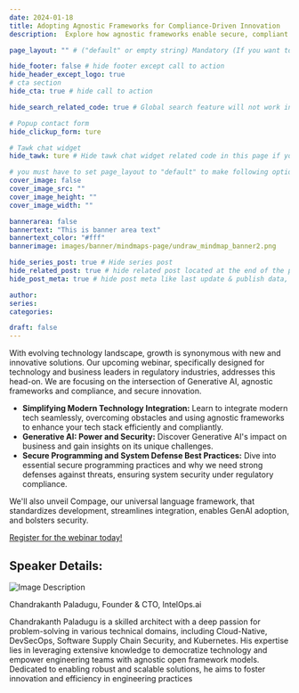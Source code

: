 ```yaml
---
date: 2024-01-18
title: Adopting Agnostic Frameworks for Compliance-Driven Innovation
description:  Explore how agnostic frameworks enable secure, compliant tech integration, including Generative AI. Register for our webinar today.

page_layout: "" # ("default" or empty string) Mandatory (If you want to use blog single page layout)

hide_footer: false # hide footer except call to action
hide_header_except_logo: true
# cta section
hide_cta: true # hide call to action

hide_search_related_code: true # Global search feature will not work in only this page if you enable this option

# Popup contact form
hide_clickup_form: ture

# Tawk chat widget
hide_tawk: ture # Hide tawk chat widget related code in this page if you enable this option

# you must have to set page_layout to "default" to make following options work
cover_image: false
cover_image_src: ""
cover_image_height: ""
cover_image_width: ""

bannerarea: false
bannertext: "This is banner area text"
bannertext_color: "#fff"
bannerimage: images/banner/mindmaps-page/undraw_mindmap_banner2.png

hide_series_post: true # Hide series post
hide_related_post: true # hide related post located at the end of the page
hide_post_meta: true # hide post meta like last update & publish data, estimated reading time etc.

author:
series:
categories:

draft: false
---
```


With evolving technology landscape, growth is synonymous with new and innovative solutions. Our upcoming webinar, specifically designed for technology and business leaders in regulatory industries, addresses this head-on. We are focusing on the intersection of Generative AI, agnostic frameworks and compliance, and secure innovation. 


- **Simplifying Modern Technology Integration:** Learn to integrate modern tech seamlessly, overcoming obstacles and using agnostic frameworks to enhance your tech stack efficiently and compliantly. 
- **Generative AI: Power and Security:** Discover Generative AI's impact on business and gain insights on its unique challenges.
- **Secure Programming and System Defense Best Practices:** Dive into essential secure programming practices and why we need strong defenses against threats, ensuring system security under regulatory compliance. 

We'll also unveil Compage, our universal language framework, that standardizes development, streamlines integration, enables GenAI adoption, and bolsters security. 

[Register for the webinar today!](https://intelops-ai.webex.com/weblink/register/r7d3d76ebab9fde54f47bf76647658835)

## Speaker Details:

<img src="events/01-24-2024/chandrakanth-paladugu.jpg" alt="Image Description">

Chandrakanth Paladugu, Founder & CTO, IntelOps.ai 


Chandrakanth Paladugu is a skilled architect with a deep passion for problem-solving in various technical domains, including Cloud-Native, DevSecOps, Software Supply Chain Security, and Kubernetes. His expertise lies in leveraging extensive knowledge to democratize technology and empower engineering teams with agnostic open framework models. Dedicated to enabling robust and scalable solutions, he aims to foster innovation and efficiency in engineering practices 





